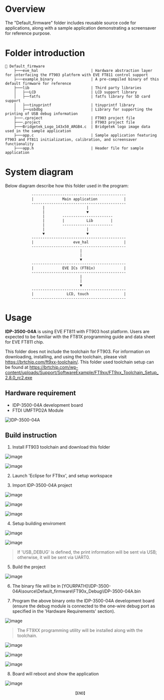# Overview

The "Default_firmware" folder includes reusable source code for applications, along with a sample application demonstrating a screensaver for reference purpose. 

# Folder introduction
```
📂 Default_firmware
    ├───eve_hal                        | Hardware abstraction layer for interfacing the FT903 platform with EVE FT811 control support
    ├───example_binary                 | A pre-compiled binary of this default firmware for reference
    ├───lib                            | Third party libraries
    │   ├──LCD                         | LCD support library
    │   ├──fatfs                       | fatfs library for SD card support
    │   ├──tinyprintf                  | tinyprintf library
    │   ├──usbdbg                      | Library for supporting the printing of USB debug information
    ├───.cproject                      | FT903 project file
    ├───.project                       | FT903 project file
    ├───Bridgetek_Logo_143x50_ARGB4.c  | Bridgetek logo image data used in the sample application
    ├───app.c                          | Sample application featuring FT903 and FT811 initialization, calibration, and screensaver functionality
    ├───app.h                          | Header file for sample application
```

# System diagram
Below diagram describe how this folder used in the program:
                     
                -------------------------------------------
                |             Main application            |
                -------------------------------------------
                     |                   |
                     |                   ▼
                     |        -----------------------
                     |        |          Lib        |
                     |        -----------------------
                     |                   |
                     ▼                   ▼
                -------------------------------------------
                |                  eve_hal                |
                -------------------------------------------
                                      |
                                      |
                                      ▼
                -------------------------------------------
                |             EVE ICs (FT81x)             |
                -------------------------------------------
                                      |
                                      |
                                      ▼   
                -------------------------------------------
                |               LCD, touch                | 
                -------------------------------------------

# Usage
**IDP-3500-04A** is using EVE FT811 with FT903 host platform. Users are expected to be familiar with the FT81X programming guide and data sheet for EVE FT811 chip.

This folder does not include the toolchain for FT903. For information on downloading, installing, and using the toolchain, please visit https://brtchip.com/ft9xx-toolchain/. This folder used toolchain setup can be found at https://brtchip.com/wp-content/uploads/Support/SoftwareExample/FT9xx/FT9xx_Toolchain_Setup_2.8.0_rc2.exe

## Hardware requirement
* IDP-3500-04A development board
* FTDI UMFTPD2A Module

![IDP-3500-04A](https://github.com/user-attachments/assets/2e4747e1-46f4-41f1-8bae-bab1da674fc6)

## Build instruction
1. Install FT903 toolchain and download this folder

![image](https://github.com/user-attachments/assets/c2f67d4d-29cd-4d9d-9dbf-185caacc3c07)

![image](https://github.com/user-attachments/assets/8fd63ca3-9d13-4d78-8405-8987a9f5c2c4)

2. Launch 'Eclipse for FT9xx', and setup workspace

3. Import IDP-3500-04A project

![image](https://github.com/user-attachments/assets/ed8766c1-4efd-440e-b507-c4edfc1a0e24)

![image](https://github.com/user-attachments/assets/68a45ff8-fefa-42bb-9c14-83e824533ba8)

![image](https://github.com/user-attachments/assets/dc7be33f-203a-4c7b-a8b3-15ee3d199dd0)

4. Setup building enviroment

![image](https://github.com/user-attachments/assets/37cba8e2-4bad-44c3-a1d5-dd82e97dc439)

![image](https://github.com/user-attachments/assets/b12c211c-8948-4d21-8c28-f5c389bb2374)

> If 'USB_DEBUG' is defined, the print information will be sent via USB; otherwise, it will be sent via UART0.

5. Build the project

![image](https://github.com/user-attachments/assets/02835591-88de-493a-bb27-c393ec8f6e4e)

6. The binary file will be in [YOURPATH]\IDP-3500-04A\source\Default_firmware\FT90x_Debug\IDP-3500-04A.bin

7. Program the above binary onto the IDP-3500-04A development board (ensure the debug module is connected to the one-wire debug port as specified in the 'Hardware Requirements' section).

![image](https://github.com/user-attachments/assets/b71c12f4-a79f-47f3-a6fb-926f0665ccdb)

> The FT9XX programming utility will be installed along with the toolchain.

![image](https://github.com/user-attachments/assets/4a5c2fcf-4449-4ff5-bc9e-a2173af7b319)

![image](https://github.com/user-attachments/assets/824b5920-9936-4638-9262-ba3f422f5265)

![image](https://github.com/user-attachments/assets/f8bf7657-44ae-4372-b6f1-485f758f840d)

8. Board will reboot and show the application

![image](https://github.com/user-attachments/assets/6c6fad4e-d9c1-4c97-a117-1cbf5d300a6d)

 

                                   【END】
